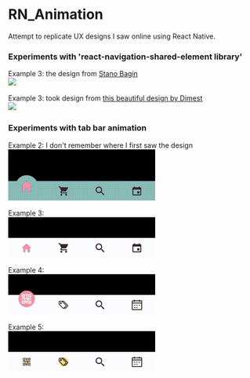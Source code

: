 # RN_Animation

Attempt to replicate UX designs I saw online using React Native. 

### Experiments with 'react-navigation-shared-element library'
Example 3: the design from [Stano Bagin](https://dribbble.com/shots/7378780-Travel-App-Trip-Detail-Animation) \
![](./showcase/sharedElement_ex2.gif)

Example 3: took design from [this beautiful design by Dimest](https://dribbble.com/shots/5529409-Photography-Motion) \
![](./showcase/sharedElement_ex3.gif)

### Experiments with tab bar animation
Example 2: I don't remember where I first saw the design \
![](./showcase/tabbar_ex2.gif)

Example 3: \
![](./showcase/tabbar_ex3.gif)

Example 4: \
![](./showcase/tabbar_ex4.gif)

Example 5: \
![](./showcase/tabbar_ex5.gif)